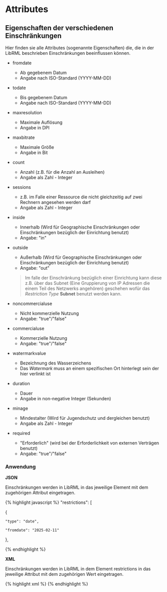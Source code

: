 # Attributes
## Eigenschaften der verschiedenen Einschränkungen

Hier finden sie alle Attributes (sogenannte Eigenschaften) die, die in der LibRML beschrieben Einschränkungen beeinflussen können. 


- fromdate
    - Ab gegebenem Datum
    - Angabe nach ISO-Standard (YYYY-MM-DD) 

- todate 
    - Bis gegebenem Datum 
    - Angabe nach ISO-Standard (YYYY-MM-DD)

- maxresolution 
    - Maximale Auflösung
    - Angabe in DPI

- maxbitrate
    - Maximale Größe
    - Angabe in Bit

- count 
    - Anzahl (z.B. für die Anzahl an Ausleihen)
    - Angabe als Zahl - Integer

- sessions 
    - z.B. im Falle einer Ressource die nicht gleichzeitig auf zwei Rechnern angesehen werden darf
    - Angabe als Zahl - Integer

- inside 
    - Innerhalb (Wird für Geographische Einschränkungen oder Einschränkungen bezüglich der Einrichtung benutzt)
    - Angabe: "in"

- outside 
    - Außerhalb (Wird für Geographische Einschränkungen oder Einschränkungen bezüglich der Einrichtung benutzt)
    - Angabe: "out"

    > Im falle der Einschränkung bezüglich einer Einrichtung kann diese z.B. über das Subnet (Eine Gruppierung von IP Adressen die einem Teil des Netzwerks angehören) geschehen wofür das *Restriction Type* **Subnet** benutzt werden kann. 


- noncommercialuse 
    - Nicht kommerzielle Nutzung
    - Angabe: "true"/"false"

- commercialuse
    - Kommerzielle Nutzung
    - Angabe: "true"/"false"

- watermarkvalue 
    - Bezeichnung des Wasserzeichens
    - Das *Watermark* muss an einem spezifischen Ort hinterlegt sein der hier verlinkt ist

- duration 
    - Dauer
    - Angabe in non-negative Integer (Sekunden)

- minage 
    - Mindestalter (Wird für Jugendschutz und dergleichen benutzt)
    - Angabe als Zahl - Integer

- required
    - "Erforderlich" (wird bei der Erforderlichkeit von externen Verträgen benutzt)
    - Angabe: "true"/"false"


### Anwendung

**JSON**

Einschränkungen werden in LibRML in das jeweilige Element mit dem zugehörigen Attribut eingetragen.

{% highlight javascript %}
"restrictions": [

  {

    "type": "date",

    "fromdate": "2025-02-11"

  },

{% endhighlight %}




**XML**

Einschränkungen werden in LibRML in dem Element restrictions in das jeweilige Attribut mit dem zugehörigen Wert eingetragen.

{% highlight xml %}
<restriction type="date" fromdate="2025-02-11"/>
{% endhighlight %}
